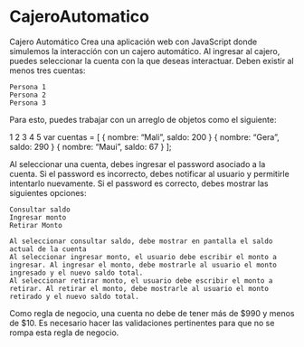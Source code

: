 # CajeroAutomatico

Cajero Automático
Crea una aplicación web con JavaScript donde simulemos la interacción con un cajero automático.
Al ingresar al cajero, puedes seleccionar la cuenta con la que deseas interactuar. Deben existir al menos tres cuentas:

    Persona 1
    Persona 2
    Persona 3

Para esto, puedes trabajar con un arreglo de objetos como el siguiente:

1
2
3
4
5
var cuentas = [
  { nombre: “Mali”, saldo: 200 }
  { nombre: “Gera”, saldo: 290 }
  { nombre: “Maui”, saldo: 67 }
];

Al seleccionar una cuenta, debes ingresar el password asociado a la cuenta. Si el password es incorrecto, debes notificar al usuario y permitirle intentarlo nuevamente. Si el password es correcto, debes mostrar las siguientes opciones:

    Consultar saldo
    Ingresar monto
    Retirar Monto

    Al seleccionar consultar saldo, debe mostrar en pantalla el saldo actual de la cuenta
    Al seleccionar ingresar monto, el usuario debe escribir el monto a ingresar. Al ingresar el monto, debe mostrarle al usuario el monto ingresado y el nuevo saldo total.
    Al seleccionar retirar monto, el usuario debe escribir el monto a retirar. Al retirar el monto, debe mostrarle al usuario el monto retirado y el nuevo saldo total.

Como regla de negocio, una cuenta no debe de tener más de $990 y menos de $10. Es necesario hacer las validaciones pertinentes para que no se rompa esta regla de negocio.
